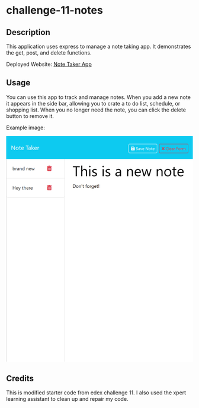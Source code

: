 # challenge-11-notes


## Description


This application uses express to manage a note taking app. It demonstrates the get, post, and delete functions.

Deployed Website:
[Note Taker App](https://challenge-11-notes.onrender.com/notes)


## Usage

You can use this app to track and manage notes. When you add a new note it appears in the side bar, allowing you to crate a to do list, schedule, or shopping list. When you no longer need the note, you can click the delete button to remove it. 

Example image:

 ![alt text](localhost_3001_notes.png)


## Credits

This is modified starter code from edex challenge 11. I also used the xpert learning assistant to clean up and repair my code. 


